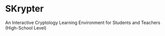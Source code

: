 SKrypter
========

An Interactive Cryptology Learning Environment for Students and Teachers (High-School Level)
